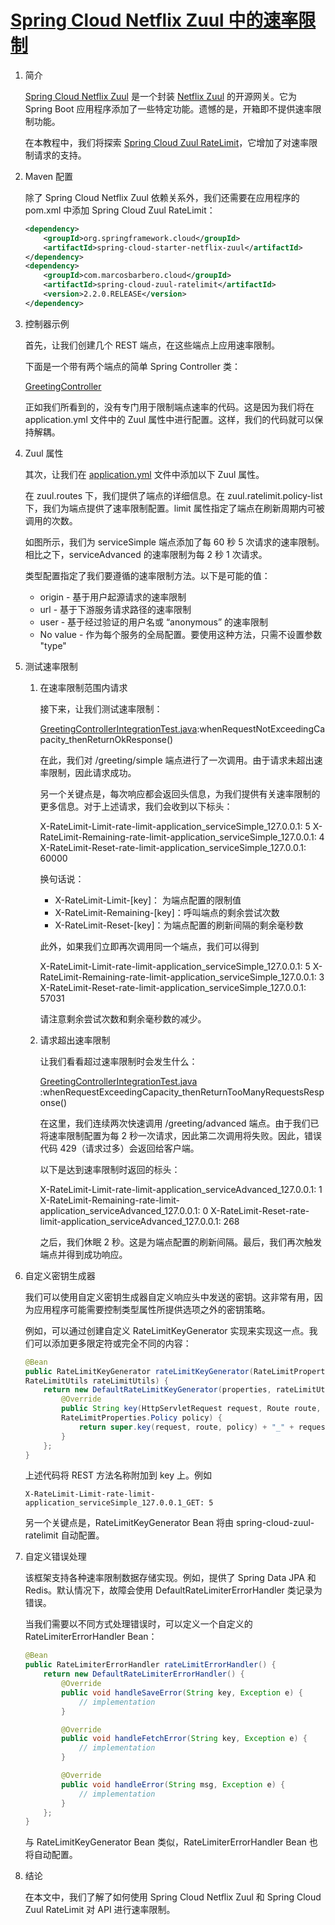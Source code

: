 # [Spring Cloud Netflix Zuul 中的速率限制](https://www.baeldung.com/spring-cloud-zuul-rate-limit)

1. 简介

    [Spring Cloud Netflix Zuul](https://github.com/spring-cloud/spring-cloud-netflix) 是一个封装 [Netflix Zuul](https://github.com/Netflix/zuul) 的开源网关。它为 Spring Boot 应用程序添加了一些特定功能。遗憾的是，开箱即不提供速率限制功能。

    在本教程中，我们将探索 [Spring Cloud Zuul RateLimit](https://github.com/marcosbarbero/spring-cloud-zuul-ratelimit)，它增加了对速率限制请求的支持。

2. Maven 配置

    除了 Spring Cloud Netflix Zuul 依赖关系外，我们还需要在应用程序的 pom.xml 中添加 Spring Cloud Zuul RateLimit：

    ```xml
    <dependency>
        <groupId>org.springframework.cloud</groupId>
        <artifactId>spring-cloud-starter-netflix-zuul</artifactId>
    </dependency>
    <dependency>
        <groupId>com.marcosbarbero.cloud</groupId>
        <artifactId>spring-cloud-zuul-ratelimit</artifactId>
        <version>2.2.0.RELEASE</version>
    </dependency>
    ```

3. 控制器示例

    首先，让我们创建几个 REST 端点，在这些端点上应用速率限制。

    下面是一个带有两个端点的简单 Spring Controller 类：

    [GreetingController](./spring-zuul-rate-limiting/src/main/java/com/baeldung/spring/cloud/zuulratelimitdemo/controller/GreetingController.java)

    正如我们所看到的，没有专门用于限制端点速率的代码。这是因为我们将在 application.yml 文件中的 Zuul 属性中进行配置。这样，我们的代码就可以保持解耦。

4. Zuul 属性

    其次，让我们在 [application.yml](./spring-zuul-rate-limiting/src/main/resources/application.yml) 文件中添加以下 Zuul 属性。

    在 zuul.routes 下，我们提供了端点的详细信息。在 zuul.ratelimit.policy-list 下，我们为端点提供了速率限制配置。limit 属性指定了端点在刷新周期内可被调用的次数。

    如图所示，我们为 serviceSimple 端点添加了每 60 秒 5 次请求的速率限制。相比之下，serviceAdvanced 的速率限制为每 2 秒 1 次请求。

    类型配置指定了我们要遵循的速率限制方法。以下是可能的值：

    - origin - 基于用户起源请求的速率限制
    - url - 基于下游服务请求路径的速率限制
    - user - 基于经过验证的用户名或 “anonymous” 的速率限制
    - No value - 作为每个服务的全局配置。要使用这种方法，只需不设置参数 "type"

5. 测试速率限制

    1. 在速率限制范围内请求

        接下来，让我们测试速率限制：

        [GreetingControllerIntegrationTest.java](./spring-zuul-rate-limiting/src/test/java/com/baeldung/spring/cloud/zuulratelimitdemo/controller/GreetingControllerIntegrationTest.java):whenRequestNotExceedingCapacity_thenReturnOkResponse()

        在此，我们对 /greeting/simple 端点进行了一次调用。由于请求未超出速率限制，因此请求成功。

        另一个关键点是，每次响应都会返回头信息，为我们提供有关速率限制的更多信息。对于上述请求，我们会收到以下标头：

        X-RateLimit-Limit-rate-limit-application_serviceSimple_127.0.0.1: 5
        X-RateLimit-Remaining-rate-limit-application_serviceSimple_127.0.0.1: 4
        X-RateLimit-Reset-rate-limit-application_serviceSimple_127.0.0.1: 60000

        换句话说：

        - X-RateLimit-Limit-[key]： 为端点配置的限制值
        - X-RateLimit-Remaining-[key]：呼叫端点的剩余尝试次数
        - X-RateLimit-Reset-[key]：为端点配置的刷新间隔的剩余毫秒数

        此外，如果我们立即再次调用同一个端点，我们可以得到

        X-RateLimit-Limit-rate-limit-application_serviceSimple_127.0.0.1: 5
        X-RateLimit-Remaining-rate-limit-application_serviceSimple_127.0.0.1: 3
        X-RateLimit-Reset-rate-limit-application_serviceSimple_127.0.0.1: 57031

        请注意剩余尝试次数和剩余毫秒数的减少。

    2. 请求超出速率限制

        让我们看看超过速率限制时会发生什么：

        [GreetingControllerIntegrationTest.java](./spring-zuul-rate-limiting/src/test/java/com/baeldung/spring/cloud/zuulratelimitdemo/controller/GreetingControllerIntegrationTest.java)
        :whenRequestExceedingCapacity_thenReturnTooManyRequestsResponse()

        在这里，我们连续两次快速调用 /greeting/advanced 端点。由于我们已将速率限制配置为每 2 秒一次请求，因此第二次调用将失败。因此，错误代码 429（请求过多）会返回给客户端。

        以下是达到速率限制时返回的标头：

        X-RateLimit-Limit-rate-limit-application_serviceAdvanced_127.0.0.1: 1
        X-RateLimit-Remaining-rate-limit-application_serviceAdvanced_127.0.0.1: 0
        X-RateLimit-Reset-rate-limit-application_serviceAdvanced_127.0.0.1: 268

        之后，我们休眠 2 秒。这是为端点配置的刷新间隔。最后，我们再次触发端点并得到成功响应。

6. 自定义密钥生成器

    我们可以使用自定义密钥生成器自定义响应头中发送的密钥。这非常有用，因为应用程序可能需要控制类型属性所提供选项之外的密钥策略。

    例如，可以通过创建自定义 RateLimitKeyGenerator 实现来实现这一点。我们可以添加更多限定符或完全不同的内容：

    ```java
    @Bean
    public RateLimitKeyGenerator rateLimitKeyGenerator(RateLimitProperties properties, 
    RateLimitUtils rateLimitUtils) {
        return new DefaultRateLimitKeyGenerator(properties, rateLimitUtils) {
            @Override
            public String key(HttpServletRequest request, Route route, 
            RateLimitProperties.Policy policy) {
                return super.key(request, route, policy) + "_" + request.getMethod();
            }
        };
    }
    ```

    上述代码将 REST 方法名称附加到 key 上。例如

    `X-RateLimit-Limit-rate-limit-application_serviceSimple_127.0.0.1_GET: 5`

    另一个关键点是，RateLimitKeyGenerator Bean 将由 spring-cloud-zuul-ratelimit 自动配置。

7. 自定义错误处理

    该框架支持各种速率限制数据存储实现。例如，提供了 Spring Data JPA 和 Redis。默认情况下，故障会使用 DefaultRateLimiterErrorHandler 类记录为错误。

    当我们需要以不同方式处理错误时，可以定义一个自定义的 RateLimiterErrorHandler Bean：

    ```java
    @Bean
    public RateLimiterErrorHandler rateLimitErrorHandler() {
        return new DefaultRateLimiterErrorHandler() {
            @Override
            public void handleSaveError(String key, Exception e) {
                // implementation
            }

            @Override
            public void handleFetchError(String key, Exception e) {
                // implementation
            }

            @Override
            public void handleError(String msg, Exception e) {
                // implementation
            }
        };
    }
    ```

    与 RateLimitKeyGenerator Bean 类似，RateLimiterErrorHandler Bean 也将自动配置。

8. 结论

    在本文中，我们了解了如何使用 Spring Cloud Netflix Zuul 和 Spring Cloud Zuul RateLimit 对 API 进行速率限制。

